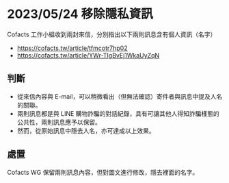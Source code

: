 # 2023/05/24 移除隱私資訊

Cofacts 工作小組收到兩封來信，分別指出以下兩則訊息含有個人資訊（名字）
- https://cofacts.tw/article/tfmcotr7hp02
- https://cofacts.tw/article/YWr-TIgBvEj1WkaUyZqN

## 判斷
- 從來信內容與 E-mail，可以稍微看出（但無法確認）寄件者與訊息中提及人名的關聯。
- 兩則訊息都是與 LINE 購物詐騙的對話紀錄，具有可讓其他人得知詐騙樣態的公共性，兩則訊息應予以保留。
- 然而，從原始訊息中隱去人名，亦可達成以上效果。

## 處置

Cofacts WG 保留兩則訊息內容，但對圖文進行修改，隱去裡面的名字。
